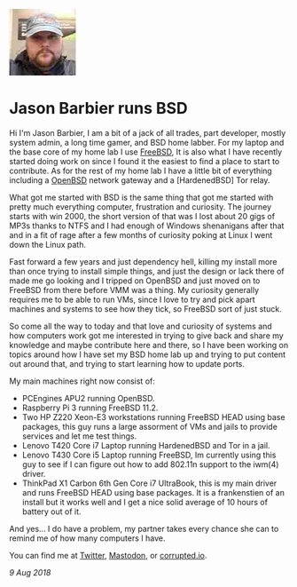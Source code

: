 <p><a href="/" alt="avatar" title="home page"><img src="slaughterhut.jpeg" class="avatar"></a></p>

# Jason Barbier runs BSD 

Hi I'm Jason Barbier, I am a bit of a jack of all trades, part
developer, mostly system admin, a long time gamer, and BSD home
labber.  For my laptop and the base core of my home lab I use
[FreeBSD], It is also what I have recently started doing work on
since I found it the easiest to find a place to start to contribute.
As for the rest of my home lab I have a little bit of everything
including a [OpenBSD] network gateway and a [HardenedBSD] Tor relay.

What got me started with BSD is the same thing that got me started
with pretty much everything computer, frustration and curiosity.
The journey starts with win 2000, the short version of that was I
lost about 20 gigs of MP3s thanks to NTFS and I had enough of Windows
shenanigans after that and in a fit of rage after a few months of
curiosity poking at Linux I went down the Linux path.

Fast forward a few years and just dependency hell, killing my install
more than once trying to install simple things, and just the design
or lack there of made me go looking and I tripped on OpenBSD and
just moved on to FreeBSD from there before VMM was a thing.  My
curiosity generally requires me to be able to run VMs, since I love
to try and pick apart machines and systems to see how they tick,
so FreeBSD sort of just stuck.

So come all the way to today and that love and curiosity of systems
and how computers work got me interested in trying to give back and
share my knowledge and maybe contribute here and there, so I have
been working on topics around how I have set my BSD home lab up and
trying to put content out around that, and trying to start learning
how to update ports.

My main machines right now consist of:

- PCEngines APU2 running OpenBSD.
- Raspberry Pi 3 running FreeBSD 11.2.
- Two HP Z220 Xeon-E3 workstations running FreeBSD HEAD using base
  packages, this guy runs a large assorment of VMs and jails to
  provide services and let me test things.
- Lenovo T420 Core i7 Laptop running HardenedBSD and Tor in a jail.
- Lenovo T430 Core i5 Laptop running FreeBSD, Im currently using
  this guy to see if I can figure out how to add 802.11n support
  to the iwm(4) driver.
- ThinkPad X1 Carbon 6th Gen Core i7 UltraBook, this is my main
  driver and runs FreeBSD HEAD using base packages.  It is a
  frankenstien of an install but it works well and I get a nice
  solid average of 10 hours of battery out of it.

And yes... I do have a problem, my partner takes every chance she
can to remind me of how many computers I have.

You can find me at 
[Twitter](https://twitter.com/slaughterhut),
[Mastodon](https://bsd.network/@kusuriya), or
[corrupted.io](https://corrupted.io).

_9 Aug 2018_

[OpenBSD]: https://www.openbsd.org
[FreeBSD]: https://www.freebsd.org
